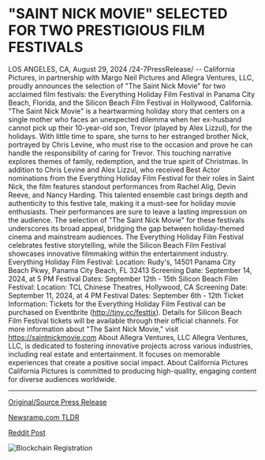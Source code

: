 # "SAINT NICK MOVIE" SELECTED FOR TWO PRESTIGIOUS FILM FESTIVALS

LOS ANGELES, CA, August 29, 2024 /24-7PressRelease/ -- California Pictures, in partnership with Margo Neil Pictures and Allegra Ventures, LLC, proudly announces the selection of "The Saint Nick Movie" for two acclaimed film festivals: the Everything Holiday Film Festival in Panama City Beach, Florida, and the Silicon Beach Film Festival in Hollywood, California.  "The Saint Nick Movie" is a heartwarming holiday story that centers on a single mother who faces an unexpected dilemma when her ex-husband cannot pick up their 10-year-old son, Trevor (played by Alex Lizzul), for the holidays. With little time to spare, she turns to her estranged brother Nick, portrayed by Chris Levine, who must rise to the occasion and prove he can handle the responsibility of caring for Trevor. This touching narrative explores themes of family, redemption, and the true spirit of Christmas.  In addition to Chris Levine and Alex Lizzul, who received Best Actor nominations from the Everything Holiday Film Festival for their roles in Saint Nick, the film features standout performances from Rachel Alig, Devin Reeve, and Nancy Harding. This talented ensemble cast brings depth and authenticity to this festive tale, making it a must-see for holiday movie enthusiasts. Their performances are sure to leave a lasting impression on the audience.  The selection of "The Saint Nick Movie" for these festivals underscores its broad appeal, bridging the gap between holiday-themed cinema and mainstream audiences. The Everything Holiday Film Festival celebrates festive storytelling, while the Silicon Beach Film Festival showcases innovative filmmaking within the entertainment industry.  Everything Holiday Film Festival:  Location: Rudy's, 14501 Panama City Beach Pkwy, Panama City Beach, FL 32413  Screening Date: September 14, 2024, at 5 PM  Festival Dates: September 12th - 15th   Silicon Beach Film Festival: Location: TCL Chinese Theatres, Hollywood, CA  Screening Date: September 11, 2024, at 4 PM  Festival Dates: September 6th - 12th   Ticket Information: Tickets for the Everything Holiday Film Festival can be purchased on Eventbrite (http://tiny.cc/festtix). Details for Silicon Beach Film Festival tickets will be available through their official channels.  For more information about "The Saint Nick Movie," visit https://saintnickmovie.com  About Allegra Ventures, LLC Allegra Ventures, LLC, is dedicated to fostering innovative projects across various industries, including real estate and entertainment. It focuses on memorable experiences that create a positive social impact.  About California Pictures California Pictures is committed to producing high-quality, engaging content for diverse audiences worldwide. 

---

[Original/Source Press Release](https://www.24-7pressrelease.com/press-release/513900/saint-nick-movie-selected-for-two-prestigious-film-festivals)
                    

[Newsramp.com TLDR](None) 



[Reddit Post](https://www.reddit.com/r/Lifestyle_Culture/comments/1f40yyp/heartwarming_holiday_film_the_saint_nick_movie/) 



![Blockchain Registration](https://cdn.newsramp.app/24-7PressRelease/qrcode/248/29/linew8Nc.webp)